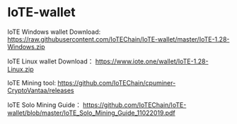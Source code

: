 # IoTE-wallet

IoTE Windows wallet Download:
<https://raw.githubusercontent.com/IoTEChain/IoTE-wallet/master/IoTE-1.28-Windows.zip>

IoTE Linux wallet Download：
<https://www.iote.one/wallet/IoTE-1.28-Linux.zip>

IoTE Mining tool:
<https://github.com/IoTEChain/cpuminer-CryptoVantaa/releases>

IoTE Solo Mining Guide：
<https://github.com/IoTEChain/IoTE-wallet/blob/master/IoTE_Solo_Mining_Guide_11022019.pdf>
